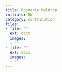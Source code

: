 ```yaml
---
title: Rosmarie Waldrop
initials: RW
category: contribution
files:
- file: ""
  ext: docx
  images:
  - ""
- file: ""
  ext: docx
  images:
  - ""
---
```

